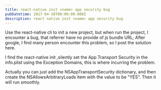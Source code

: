```yaml
---
title: react-native init <name> app security bug
pubDatetime: 2017-04-10T00:00:00.000Z
description: react native init <name> app security bug
---
```


Use the react-native cli to init a new project, but when run the project, I encounter a bug, that referrer have no provide of js bundle URL; After google, I find many person encounter this problem, so I post the solution here.

I find the react-native init ,silently set the App Transport Security in the info.plist using the Exception Domains, this is where incurring the problem.

Actually you can just add the NSAppTransportSecurity dictionary, and then create the NSAllowsArbitraryLoads item with the value to be "YES". Then it will run smoothly.
